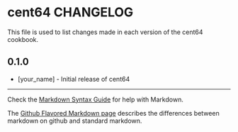 cent64 CHANGELOG
================

This file is used to list changes made in each version of the cent64 cookbook.

0.1.0
-----
- [your_name] - Initial release of cent64

- - -
Check the [Markdown Syntax Guide](http://daringfireball.net/projects/markdown/syntax) for help with Markdown.

The [Github Flavored Markdown page](http://github.github.com/github-flavored-markdown/) describes the differences between markdown on github and standard markdown.
